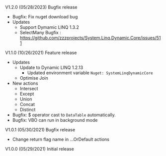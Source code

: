 V1.2.0 (05/28/2023) Bugfix release
- Bugfix: Fix nuget download bug
- Updates
    - Support Dymamic LINQ 1.3.2
    - SelectMany Bugfix : https://github.com/zzzprojects/System.Linq.Dynamic.Core/issues/511

V1.1.0 (10/26/2021) Feature release
- Updates
    - Update to Dynamic LINQ 1.2.13
        - Updated environment variable ```Nuget: SystemLinqDynamicCore```
    - Optimise Join
- New actions
    - Intersect
    - Except
    - Union
    - Concat
    - Distinct
- Bugfix: $ operator cast to ```DataTable``` automatically.
- Bugfix: VBO can run in background mode

V1.0.1 (05/30/2021) Bugfix release
- Change return flag name in ...OrDefault actions

V1.0.0 (05/29/2021) Initial release